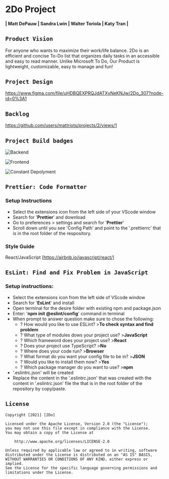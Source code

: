 # 2Do Project

#### | Matt DePauw | Sandra Lwin | Walter Toriola | Katy Tran |

## `Product Vision`

For anyone who wants to maximize their work/life balance.
2Do is an efficient and concise To-Do list that organizes daily tasks in an accessible and easy to read manner. Unlike Microsoft To Do, Our Product is lightweight, customizable, easy to manage and fun!

## `Project Design`

https://www.figma.com/file/uHDBQEXPRQJdATXyNeKNJw/2Do_307?node-id=0%3A1

## `Backlog`

https://github.com/users/mattriots/projects/2/views/1

## `Project Build badges`

![Backend](https://github.com/mattriots/2Do/actions/workflows/node_be.js.yml/badge.svg)

![Frontend](https://github.com/mattriots/2Do/actions/workflows/node_fe.js.yml/badge.svg)

![Constant Depolyment](https://github.com/mattriots/2Do/actions/workflows/main_2do-307.yml/badge.svg)

## `Prettier: Code Formatter`

### Setup Instructions

- Select the extensions icon from the left side of your VScode window
- Search for '**Prettier**' and download
- Go to preferences > settings and search for '**Prettier**'
- Scroll down until you see 'Config Path' and point to the '.prettierrc' that is in the root folder of the respository.

### Style Guide

React/JavaScript [https://airbnb.io/javascript/react/]

## `EsLint: Find and Fix Problem in JavaScript`

### Setup instructions:

- Select the extensions icon from the left side of VScode window
- Search for '**EsLint**' and install
- Open terminal for the desire folder with existing npm and package.json
- Enter: '**npm init @eslint/config**' command in terminal
- When prompt to answer question make sure to chose the following:
  - ? How would you like to use ESLint? >**To check syntax and find problem**
  - ? What type of modules dows your project use? >**JavaScript**
  - ? Which frameword does your project use? >**React**
  - ? Does your project use TypeScript? >**No**
  - ? Where does your code run? >**Browser**
  - ? What format do you want your config file to be in? >**JSON**
  - ? Would you like to install them now? >**Yes**
  - ? Which package manager do you want to use? >**npm**
- '.eslintrc.json' will be created
- Replace the content in the '.eslintrc.json' that was created with the content in '.eslintrc.json' file the that is in the root folder of the repository by copy/paste.

## `License`

    Copyright [2021] [2Do]

    Licensed under the Apache License, Version 2.0 (the "License");
    you may not use this file except in compliance with the License.
    You may obtain a copy of the License at

        http://www.apache.org/licenses/LICENSE-2.0

    Unless required by applicable law or agreed to in writing, software
    distributed under the License is distributed on an "AS IS" BASIS,
    WITHOUT WARRANTIES OR CONDITIONS OF ANY KIND, either express or implied.
    See the License for the specific language governing permissions and
    limitations under the License.
